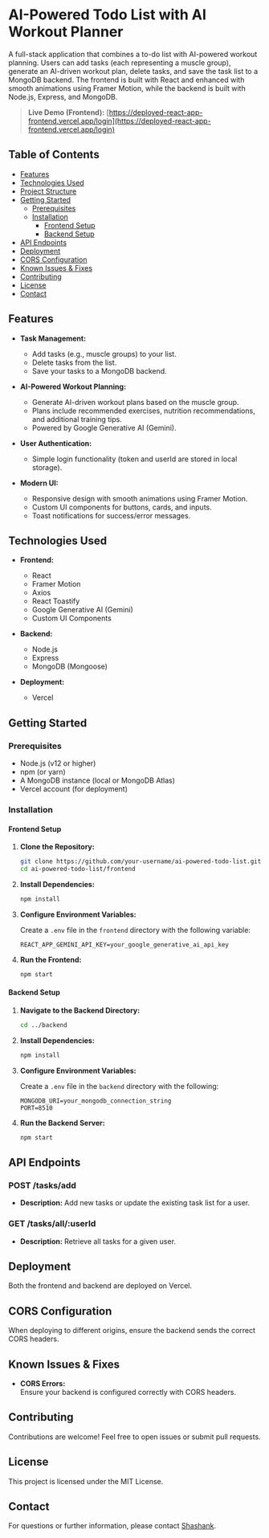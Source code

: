 # AI-Powered Todo List with AI Workout Planner

A full-stack application that combines a to-do list with AI-powered workout planning. Users can add tasks (each representing a muscle group), generate an AI-driven workout plan, delete tasks, and save the task list to a MongoDB backend. The frontend is built with React and enhanced with smooth animations using Framer Motion, while the backend is built with Node.js, Express, and MongoDB.

> **Live Demo (Frontend):** [https://deployed-react-app-frontend.vercel.app/login](https://deployed-react-app-frontend.vercel.app/login)

## Table of Contents

- [Features](#features)
- [Technologies Used](#technologies-used)
- [Project Structure](#project-structure)
- [Getting Started](#getting-started)
  - [Prerequisites](#prerequisites)
  - [Installation](#installation)
    - [Frontend Setup](#frontend-setup)
    - [Backend Setup](#backend-setup)
- [API Endpoints](#api-endpoints)
- [Deployment](#deployment)
- [CORS Configuration](#cors-configuration)
- [Known Issues & Fixes](#known-issues--fixes)
- [Contributing](#contributing)
- [License](#license)
- [Contact](#contact)

## Features

- **Task Management:**  
  - Add tasks (e.g., muscle groups) to your list.
  - Delete tasks from the list.
  - Save your tasks to a MongoDB backend.
  
- **AI-Powered Workout Planning:**  
  - Generate AI-driven workout plans based on the muscle group.
  - Plans include recommended exercises, nutrition recommendations, and additional training tips.
  - Powered by Google Generative AI (Gemini).

- **User Authentication:**  
  - Simple login functionality (token and userId are stored in local storage).

- **Modern UI:**  
  - Responsive design with smooth animations using Framer Motion.
  - Custom UI components for buttons, cards, and inputs.
  - Toast notifications for success/error messages.

## Technologies Used

- **Frontend:**  
  - React  
  - Framer Motion  
  - Axios  
  - React Toastify  
  - Google Generative AI (Gemini)  
  - Custom UI Components  

- **Backend:**  
  - Node.js  
  - Express  
  - MongoDB (Mongoose)  

- **Deployment:**  
  - Vercel

## Getting Started

### Prerequisites

- Node.js (v12 or higher)
- npm (or yarn)
- A MongoDB instance (local or MongoDB Atlas)
- Vercel account (for deployment)

### Installation

#### Frontend Setup

1. **Clone the Repository:**

   ```bash
   git clone https://github.com/your-username/ai-powered-todo-list.git
   cd ai-powered-todo-list/frontend
   ```

2. **Install Dependencies:**

   ```bash
   npm install
   ```

3. **Configure Environment Variables:**

   Create a `.env` file in the `frontend` directory with the following variable:

   ```env
   REACT_APP_GEMINI_API_KEY=your_google_generative_ai_api_key
   ```

4. **Run the Frontend:**

   ```bash
   npm start
   ```

#### Backend Setup

1. **Navigate to the Backend Directory:**

   ```bash
   cd ../backend
   ```

2. **Install Dependencies:**

   ```bash
   npm install
   ```

3. **Configure Environment Variables:**

   Create a `.env` file in the `backend` directory with the following:

   ```env
   MONGODB_URI=your_mongodb_connection_string
   PORT=8510
   ```

4. **Run the Backend Server:**

   ```bash
   npm start
   ```

## API Endpoints

### **POST /tasks/add**

- **Description:** Add new tasks or update the existing task list for a user.

### **GET /tasks/all/:userId**

- **Description:** Retrieve all tasks for a given user.

## Deployment

Both the frontend and backend are deployed on Vercel.

## CORS Configuration

When deploying to different origins, ensure the backend sends the correct CORS headers.

## Known Issues & Fixes

- **CORS Errors:**  
  Ensure your backend is configured correctly with CORS headers.

## Contributing

Contributions are welcome! Feel free to open issues or submit pull requests.

## License

This project is licensed under the MIT License.

## Contact

For questions or further information, please contact [Shashank](mailto:shashankshekharlkrmit1@gmail.com).

